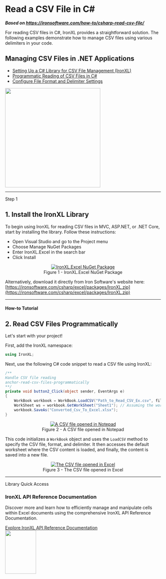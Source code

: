# Read a CSV File in C&num;

***Based on <https://ironsoftware.com/how-to/csharp-read-csv-file/>***


For reading CSV files in C#, IronXL provides a straightforward solution. The following examples demonstrate how to manage CSV files using various delimiters in your code.

<div class="learnn-how-section">
  <div class="row">
    <div class="col-sm-6">
      <h2>Managing CSV Files in .NET Applications</h2>
      <ul class="list-unstyled">
        <li><a href="#anchor-1-install-the-ironxl-library">Setting Up a C# Library for CSV File Management (IronXL)</a></li>
        <li><a href="#anchor-2-read-csv-files-programmatically">Programmatic Reading of CSV Files in C#</a></li>
        <li><a href="#anchor-2-read-csv-files-programmatically">Configure File Format and Delimiter Settings</a></li>
      </ul>
    </div>
     <div class="col-sm-6">
      <div class="download-card">
        <img style="box-shadow: none; width: 308px; height: 320px;" src="https://ironsoftware.com/img/faq/excel/how-to-work.svg" class="img-responsive learn-how-to-img replaceable-img">
      </div>
    </div>
  </div>
</div>

<hr class="separator">

<p class="main-content__segment-title">Step 1</p>

## 1. Install the IronXL Library

To begin using IronXL for reading CSV files in MVC, ASP.NET, or .NET Core, start by installing the library. Follow these instructions:

* Open Visual Studio and go to the Project menu
* Choose Manage NuGet Packages
* Enter IronXL.Excel in the search bar
* Click Install

<center>
  <div class="center-image-wrapper">
    <a
      href="https://ironsoftware.com/img/faq/excel/csharp-read-csv-file/ironxl-excel-nuget-package.png"
      target="_blank"
    >
      <img
        class="img-responsive"
        src="https://ironsoftware.com/img/faq/excel/csharp-read-csv-file/ironxl-excel-nuget-package.png"
        alt="IronXL.Excel NuGet Package"
      >
    </a>
    <div class="image-description">
      <span class="image-description-text_strong">
        Figure 1
      </span>
      <span class="image-description-text_regular">
        -
      </span>
      <span class="image-description-text_italic">
        IronXL.Excel NuGet Package
      </span>
    </div>
  </div>
</center>

Alternatively, download it directly from Iron Software's website here: [https://ironsoftware.com/csharp/excel/packages/IronXL.zip](https://ironsoftware.com/csharp/excel/packages/IronXL.zip)

<hr class="separator">

<h4 class="tutorial-segment-title">How-to Tutorial</h4>

## 2. Read CSV Files Programmatically 

Let's start with your project!

First, add the IronXL namespace:

```cs
using IronXL;
```

Next, use the following C# code snippet to read a CSV file using IronXL:

```cs
/**
Handle CSV file reading
anchor-read-csv-files-programmatically
**/
private void button2_Click(object sender, EventArgs e)
{
    WorkBook workbook = WorkBook.LoadCSV("Path_to_Read_CSV_Ex.csv", fileFormat: ExcelFileFormat.XLSX, ListDelimiter: ",");
    WorkSheet ws = workbook.GetWorkSheet("Sheet1"); // Assuming the worksheet you want to interact with is named "Sheet1"
    workbook.SaveAs("Converted_Csv_To_Excel.xlsx");
}
```

<center>
  <div class="center-image-wrapper">
    <a
      href="https://ironsoftware.com/img/faq/excel/csharp-read-csv-file/a-csv-file-opened-in-notepad.png"
      target="_blank"
    >
      <img
        class="img-responsive"
        src="https://ironsoftware.com/img/faq/excel/csharp-read-csv-file/a-csv-file-opened-in-notepad.png"
        alt="A CSV file opened in Notepad"
      >
    </a>
    <div class="image-description">
      <span class="image-description-text_strong">
        Figure 2
      </span>
      <span class="image-description-text_regular">
        -
      </span>
      <span class="image-description-text_italic">
        A CSV file opened in Notepad
      </span>
    </div>
  </div>
</center>

This code initializes a `WorkBook` object and uses the `LoadCSV` method to specify the CSV file, format, and delimiter. It then accesses the default worksheet where the CSV content is loaded, and finally, the content is saved into a new file.

<center>
  <div class="center-image-wrapper">
    <a
      href="https://ironsoftware.com/img/faq/excel/csharp-read-csv-file/the-csv-file-opened-in-excel.png"
      target="_blank"
    >
      <img
        class="img-responsive"
        src="https://ironsoftware.com/img/faq/excel/csharp-read-csv-file/the-csv-file-opened-in-excel.png"
        alt="The CSV file opened in Excel"
      >
    </a>
    <div class="image-description">
      <span class="image-description-text_strong">
        Figure 3
      </span>
      <span class="image-description-text_regular">
        -
      </span>
      <span class="image-description-text_italic">
        The CSV file opened in Excel
      </span>
    </div>
  </div>
</center>

<hr class="separator">

<p class="main-content__segment-title">Library Quick Access</p>

<div class="tutorial-section">
  <div class="row">
    <div class="col-sm-8">
      <h3>IronXL API Reference Documentation</h3>
      <p>Discover more and learn how to efficiently manage and manipulate cells within Excel documents using the comprehensive IronXL API Reference Documentation.</p>
      <a class="doc-link" href="https://ironsoftware.com/csharp/excel/object-reference/api/" target="_blank"> Explore IronXL API Reference Documentation <i class="fa fa-chevron-right"></i></a>
    </div>
    <div class="col-sm-4">
      <div class="tutorial-image">
        <img style="max-width: 110px; width: 100px; height: 140px;" alt="" class="img-responsive add-shadow" src="https://ironsoftware.com/img/svgs/documentation.svg" width="100" height="140">
      </div>
    </div>
  </div>
</div>